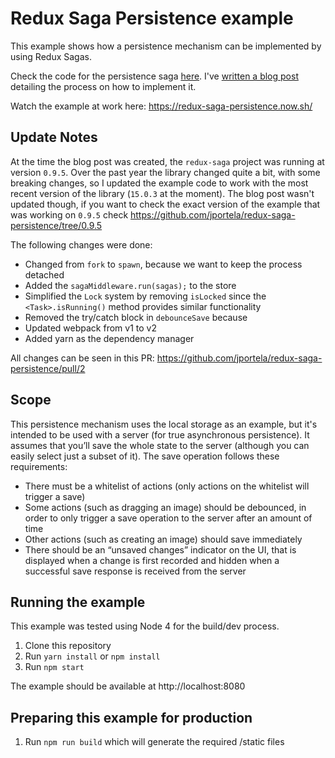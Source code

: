 # Redux Saga Persistence example

This example shows how a persistence mechanism can be implemented by using Redux Sagas. 

Check the code for the persistence saga [here](https://github.com/jportela/redux-saga-persistence/blob/master/src/sagas/persistence.js). I've [written a blog post](https://joaoportela.com/blog/persist-redux-state-using-sagas) detailing the process on how to implement it.

Watch the example at work here: https://redux-saga-persistence.now.sh/

## Update Notes

At the time the blog post was created, the `redux-saga` project was running at version `0.9.5`. Over the past year the library changed quite a bit, with some breaking changes, so I updated the example code to work with the most recent version of the library (`15.0.3` at the moment). The blog post wasn't updated though, if you want to check the exact version of the example that was working on `0.9.5` check https://github.com/jportela/redux-saga-persistence/tree/0.9.5

The following changes were done:

* Changed from `fork` to `spawn`, because we want to keep the process detached
* Added the `sagaMiddleware.run(sagas);` to the store
* Simplified the `Lock` system by removing `isLocked` since the `<Task>.isRunning()` method provides similar functionality
* Removed the try/catch block in `debounceSave` because 
* Updated webpack from v1 to v2
* Added yarn as the dependency manager

All changes can be seen in this PR: https://github.com/jportela/redux-saga-persistence/pull/2

## Scope

This persistence mechanism uses the local storage as an example, but it's intended to be used with a server (for true asynchronous persistence). It assumes that you’ll save the whole state to the server (although you can easily select just a subset of it). The save operation follows these requirements:

* There must be a whitelist of actions (only actions on the whitelist will trigger a save)
* Some actions (such as dragging an image) should be debounced, in order to only trigger a save operation to the server after an amount of time
* Other actions (such as creating an image) should save immediately
* There should be an “unsaved changes” indicator on the UI, that is displayed when a change is first recorded and hidden when a successful save response is received from the server

## Running the example

This example was tested using Node 4 for the build/dev process.

1. Clone this repository
2. Run `yarn install` or `npm install`
3. Run `npm start`

The example should be available at http://localhost:8080

## Preparing this example for production

1. Run `npm run build` which will generate the required /static files
